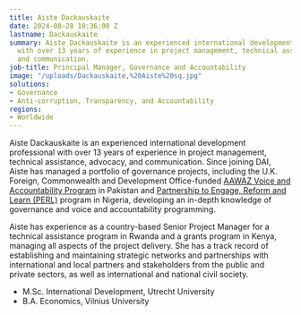 ```yaml
---
title: Aiste Dackauskaite
date: 2024-08-28 10:36:00 Z
lastname: Dackauskaite
summary: Aiste Dackauskaite is an experienced international development professional
  with over 13 years of experience in project management, technical assistance, advocacy,
  and communication.
job-title: Principal Manager, Governance and Accountability
image: "/uploads/Dackauskaite,%20Aiste%20sq.jpg"
solutions:
- Governance
- Anti-corruption, Transparency, and Accountability
regions:
- Worldwide
---
```


Aiste Dackauskaite is an experienced international development professional with over 13 years of experience in project management, technical assistance, advocacy, and communication. Since joining DAI, Aiste has managed a portfolio of governance projects, including the U.K. Foreign, Commonwealth and Development Office-funded [AAWAZ Voice and Accountability Program](https://www.dai.com/our-work/projects/pakistan-aawaz-voice-and-accountability-programme) in Pakistan and [Partnership to Engage, Reform and Learn (PERL)](https://www.dai.com/our-work/projects/nigeria-accountable-responsive-and-capable-government-ARC) program in Nigeria, developing an in-depth knowledge of governance and voice and accountability programming. 

Aiste has experience as a country-based Senior Project Manager for a technical assistance program in Rwanda and a grants program in Kenya, managing all aspects of the project delivery. She has a track record of establishing and maintaining strategic networks and partnerships with international and local partners and stakeholders from the public and private sectors, as well as international and national civil society.

* M.Sc. International Development, Utrecht University
* B.A. Economics, Vilnius University